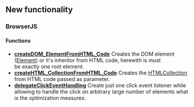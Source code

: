 ## New functionality

### BrowserJS 

#### Functions

* [**createDOM_ElementFromHTML_Code**]($$$/Documentation/DOM/createDOM_ElementFromHTML_Code.md) Creates the DOM element
  ([Element](https://developer.mozilla.org/en-US/docs/Web/API/Element)) or it's inheritor from HTML code, herewith is must  
  be exactly one root element.
* [**createHTML_CollectionFromHTML_Code**]($$$/Documentation/DOM/createHTML_CollectionFromHTML_Code.md) Creates the
  [HTMLCollection](https://developer.mozilla.org/en-US/docs/Web/API/HTMLCollection) from HTML code passed as parameter.
* [**delegateClickEventHandling**]($$$/Documentation/DOM/delegateClickEventHandling.md) Create just one click event listener
  while allowing to handle the click on arbitrary large number of elements what is the optimization measures.
